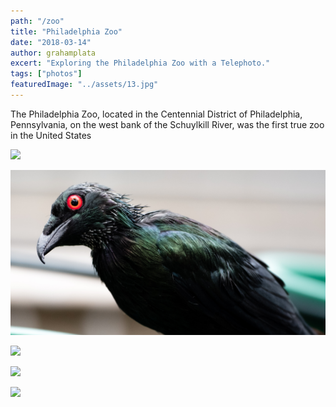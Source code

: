```yaml
---
path: "/zoo"
title: "Philadelphia Zoo"
date: "2018-03-14"
author: grahamplata
excert: "Exploring the Philadelphia Zoo with a Telephoto."
tags: ["photos"]
featuredImage: "../assets/13.jpg"
---
```


The Philadelphia Zoo, located in the Centennial District of Philadelphia, Pennsylvania, on the west bank of the Schuylkill River, was the first true zoo in the United States

![](../assets/16.jpg)

![](../assets/17.jpg)

![](../assets/18.jpg)

![](../assets/19.jpg)

![](../assets/20.jpg)
